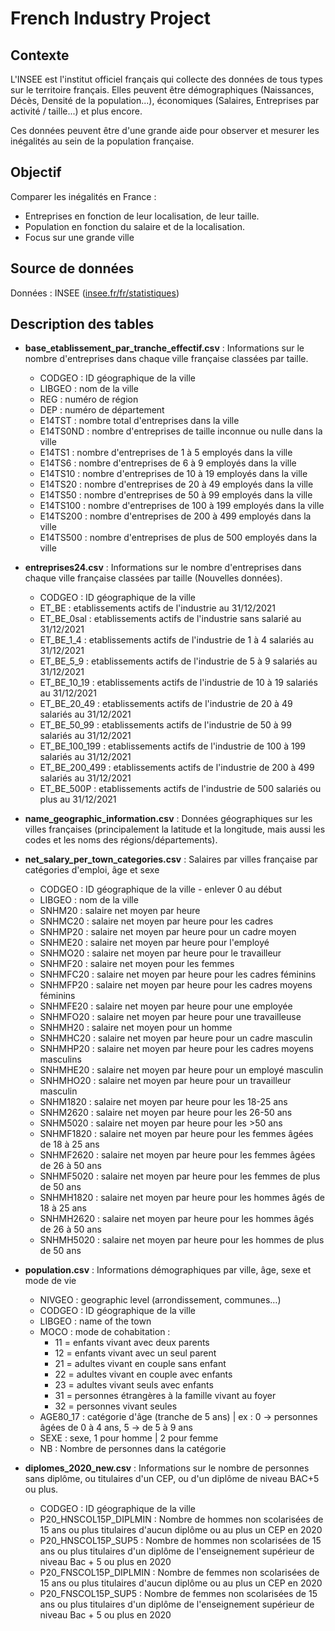 # French Industry Project
## Contexte

L'INSEE est l'institut officiel français qui collecte des données de tous types sur le territoire français. Elles peuvent être démographiques (Naissances, Décès, Densité de la population...), économiques (Salaires, Entreprises par activité / taille...) et plus encore.

Ces données peuvent être d'une grande aide pour observer et mesurer les inégalités au sein de la population française.

## Objectif 
Comparer les inégalités en France : 
- Entreprises en fonction de leur localisation, de leur taille. 
- Population en fonction du salaire et de la localisation.
- Focus sur une grande ville 

## Source de données  
Données : INSEE ([insee.fr/fr/statistiques](https://www.insee.fr/fr/statistiques))

## Description des tables 

- **base_etablissement_par_tranche_effectif.csv** : Informations sur le nombre d'entreprises dans chaque ville française classées par taille.
   - CODGEO : ID géographique de la ville
   - LIBGEO : nom de la ville
   - REG : numéro de région
   - DEP : numéro de département
   - E14TST : nombre total d'entreprises dans la ville
   - E14TS0ND : nombre d'entreprises de taille inconnue ou nulle dans la ville
   - E14TS1 : nombre d'entreprises de 1 à 5 employés dans la ville
   - E14TS6 : nombre d'entreprises de 6 à 9 employés dans la ville
   - E14TS10 : nombre d'entreprises de 10 à 19 employés dans la ville
   - E14TS20 : nombre d'entreprises de 20 à 49 employés dans la ville
   - E14TS50 : nombre d'entreprises de 50 à 99 employés dans la ville
   - E14TS100 :  nombre d'entreprises de 100 à 199 employés dans la ville
   - E14TS200 : nombre d'entreprises de 200 à 499 employés dans la ville
   - E14TS500 : nombre d'entreprises de plus de 500 employés dans la ville

- **entreprises24.csv** : Informations sur le nombre d'entreprises dans chaque ville française classées par taille (Nouvelles données).
   - CODGEO : ID géographique de la ville
   - ET_BE : etablissements actifs de l'industrie au 31/12/2021 
   - ET_BE_0sal : etablissements actifs de l'industrie sans salarié au 31/12/2021
   - ET_BE_1_4 : etablissements actifs de l'industrie de 1 à 4 salariés au 31/12/2021
   - ET_BE_5_9 : etablissements actifs de l'industrie de 5 à 9 salariés au 31/12/2021
   - ET_BE_10_19 : etablissements actifs de l'industrie de 10 à 19 salariés au 31/12/2021
   - ET_BE_20_49 : etablissements actifs de l'industrie de 20 à 49 salariés au 31/12/2021
   - ET_BE_50_99 : etablissements actifs de l'industrie de 50 à 99 salariés au 31/12/2021
   - ET_BE_100_199 : etablissements actifs de l'industrie de 100 à 199 salariés au 31/12/2021
   - ET_BE_200_499 : etablissements actifs de l'industrie de 200 à 499 salariés au 31/12/2021
   - ET_BE_500P : etablissements actifs de l'industrie de 500 salariés ou plus au 31/12/2021

- **name_geographic_information.csv** : Données géographiques sur les villes françaises (principalement la latitude et la longitude, mais aussi les codes et les noms des régions/départements). 

- **net_salary_per_town_categories.csv** : Salaires par villes française par catégories d'emploi, âge et sexe
    - CODGEO : ID géographique de la ville - enlever 0 au début 
    - LIBGEO : nom de la ville
    - SNHM20 : salaire net moyen  par heure 
    - SNHMC20 : salaire net moyen par heure pour les cadres
    - SNHMP20 : salaire net moyen par heure pour un cadre moyen
    - SNHME20 : salaire net moyen par heure pour l'employé
    - SNHMO20 :  salaire net moyen par heure pour le travailleur
    - SNHMF20 : salaire net moyen pour les femmes
    - SNHMFC20 : salaire net moyen par heure pour les cadres féminins
    - SNHMFP20 : salaire net moyen par heure pour les cadres moyens féminins
    - SNHMFE20 : salaire net moyen par heure pour une employée 
    - SNHMFO20 : salaire net moyen par heure pour une travailleuse 
    - SNHMH20 : salaire net moyen pour un homme
    - SNHMHC20 : salaire net moyen par heure pour un cadre masculin
    - SNHMHP20 : salaire net moyen par heure pour les cadres moyens masculins
    - SNHMHE20 : salaire net moyen par heure pour un employé masculin
    - SNHMHO20 : salaire net moyen par heure pour un travailleur masculin
    - SNHM1820 : salaire net moyen par heure pour les 18-25 ans
    - SNHM2620 : salaire net moyen par heure pour les 26-50 ans
    - SNHM5020 : salaire net moyen par heure pour les >50 ans
    - SNHMF1820 : salaire net moyen par heure pour les femmes âgées de 18 à 25 ans
    - SNHMF2620 : salaire net moyen par heure pour les femmes âgées de 26 à 50 ans
    - SNHMF5020 : salaire net moyen par heure pour les femmes de plus de 50 ans
    - SNHMH1820 : salaire net moyen par heure pour les hommes âgés de 18 à 25 ans
    - SNHMH2620 : salaire net moyen par heure pour les hommes âgés de 26 à 50 ans
    - SNHMH5020 : salaire net moyen par heure pour les hommes de plus de 50 ans
      
- **population.csv** : Informations démographiques par ville, âge, sexe et mode de vie
    - NIVGEO : geographic level (arrondissement, communes…)
    - CODGEO : ID géographique de la ville
    - LIBGEO : name of the town
    - MOCO : mode de cohabitation :
        - 11 = enfants vivant avec deux parents
        - 12 = enfants vivant avec un seul parent
        - 21 = adultes vivant en couple sans enfant
        - 22 = adultes vivant en couple avec enfants
        - 23 = adultes vivant seuls avec enfants
        - 31 = personnes étrangères à la famille vivant au foyer
        - 32 = personnes vivant seules
    - AGE80_17 : catégorie d'âge (tranche de 5 ans) | ex : 0 -> personnes âgées de 0 à 4 ans, 5 -> de 5 à 9 ans
    - SEXE : sexe, 1 pour homme | 2 pour femme
    - NB : Nombre de personnes dans la catégorie

- **diplomes_2020_new.csv** : Informations sur le nombre de personnes sans diplôme, ou titulaires d'un CEP, ou d'un diplôme de niveau BAC+5 ou plus.
    - CODGEO : ID géographique de la ville
    - P20_HNSCOL15P_DIPLMIN	: Nombre de hommes non scolarisées de 15 ans ou plus titulaires d'aucun diplôme ou au plus un CEP en 2020
    - P20_HNSCOL15P_SUP5 : Nombre de hommes non scolarisées de 15 ans ou plus titulaires d'un diplôme de l'enseignement supérieur de niveau Bac + 5 ou plus en 2020
    - P20_FNSCOL15P_DIPLMIN	: Nombre de femmes non scolarisées de 15 ans ou plus titulaires d'aucun diplôme ou au plus un CEP en 2020
    - P20_FNSCOL15P_SUP5 : Nombre de femmes non scolarisées de 15 ans ou plus titulaires d'un diplôme de l'enseignement supérieur de niveau Bac + 5 ou plus en 2020
 

